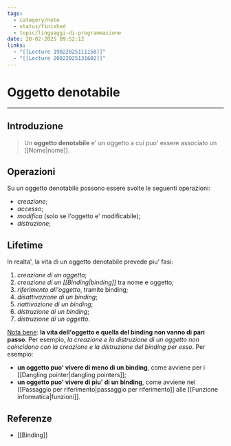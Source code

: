 ```yaml
---
tags:
  - category/note
  - status/finished
  - topic/linguaggi-di-programmazione
date: 20-02-2025 09:52:12
links:
  - "[[Lecture 19022025111150]]"
  - "[[Lecture 20022025131602]]"
---
```

# Oggetto denotabile
---
## Introduzione
> Un **oggetto denotabile** e' un oggetto a cui puo' essere associato un [[Nome|nome]].

## Operazioni
Su un oggetto denotabile possono essere svolte le seguenti operazioni:
- _creazione_;
- _accesso_;
- _modifica_ (solo se l'oggetto e' modificabile);
- _distruzione_;

## Lifetime
In realta', la vita di un oggetto denotabile prevede piu' fasi:
1. _creazione di un oggetto_;
2. _creazione di un [[Binding|binding]]_ tra nome e oggetto;
3. _riferimento all'oggetto_, tramite binding;
4. _disattivazione di un binding_;
5. _riattivazione di un binding_;
6. _distruzione di un binding_;
7. _distruzione di un oggetto_.

<u>Nota bene</u>: **la vita dell'oggetto e quella del binding non vanno di pari passo**. Per esempio, _la creazione e la distruzione di un oggetto non coincidono con la creazione e la distruzione del binding per esso_. Per esempio:
- **un oggetto puo' vivere di meno di un binding**, come avviene per i [[Dangling pointer|dangling pointers]];
- **un oggetto puo' vivere di piu' di un binding**, come avviene nel [[Passaggio per riferimento|passaggio per riferimento]] alle [[Funzione informatica|funzioni]].

## Referenze
- [[Binding]]